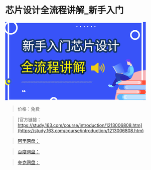 # 芯片设计全流程讲解_新手入门

![img](../../../assets/study163/free/db32b49f5f254a788ae5c606b5a25b89.jpg)

> 价格：免费

> [官方链接：https://study.163.com/course/introduction/1213006808.htm](https://study.163.com/course/introduction/1213006808.htm)

> [阿里网盘：]()

> [百度网盘：]()

> [夸克网盘：]()
